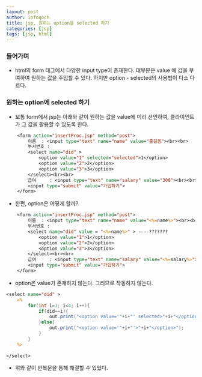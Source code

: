 ```yaml
---
layout: post
author: infoqoch
title: jsp, 원하는 option을 selected 하기
categories: [jsp]
tags: [jsp, html]
---
```


### 들어가며
- html의 form 태그에서 다양한 input type이 존재한다. 대부분은 value 에 값을 부여하여 원하는 값을 주입할 수 있다. 하지만 option - selected의 사용법이 다소 다르다. 

### 원하는 option에 selected 하기
- 보통 form에서 jsp는 아래와 같이 원하는 값을 value에 미리 선언하여, 클라이언트가 그 값을 활용할 수 있도록 한다. 

```jsp
	<form action="insertProc.jsp" method="post">
		이름  : <input type="text" name="name" value="홍길동"><br><br>
		부서번호 :
		<select name="did" >
			<option value="1" selected="selected">1</option>
			<option value="2">2</option>
			<option value="3">3</option>
		</select><br><br>
		급여     : <input type="text" name="salary" value="300"><br><br>
		<input type="submit" value="가입하기">
	</form>
```

-  한편, option은 어떻게 할까? 

```jsp
	<form action="insertProc.jsp" method="post">
		이름  : <input type="text" name="name" value="<%=name%>"><br><br>
		부서번호 :
		<select name="did" value = "<%=name%>" > ----???????
			<option value="1">1</option>
			<option value="2">2</option>
			<option value="3">3</option>
		</select><br><br>
		급여     : <input type="text" name="salary" value="<%=salary%>"><br><br>
		<input type="submit" value="가입하기">
	</form>
```

- option은 value가 존재하지 않는다. 그러므로 작동하지 않는다. 

```jsp
<select name="did" >
 	<%
 		for(int i=1; i<4; i++){
 			if(did==i){
 				out.print("<option value='"+i+"' selected>"+i+"</option>");
 			}else{
 				out.print("<option value='"+i+"'>"+i+"</option>");
 			}
 		}
 	%>
 			 	
</select>

```

- 위와 같이 반복문을 통해 해결할 수 있었다. 